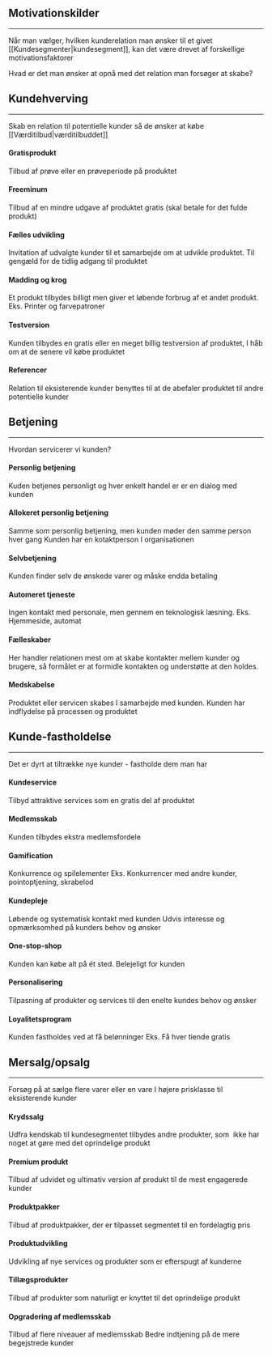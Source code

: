 ## Motivationskilder
---
Når man vælger, hvilken kunderelation man ønsker til et givet [[Kundesegmenter|kundesegment]], kan det være drevet af forskellige motivationsfaktorer

Hvad er det man ønsker at opnå med det relation man forsøger at skabe?

## Kundehverving
---
Skab en relation til potentielle kunder så de ønsker at købe [[Værditilbud|værditilbuddet]]
#### Gratisprodukt
Tilbud af prøve eller en prøveperiode på produktet
#### Freeminum
Tilbud af en mindre udgave af produktet gratis (skal betale for det fulde produkt)
#### Fælles udvikling
Invitation af udvalgte kunder til et samarbejde om at udvikle produktet. Til gengæld for de tidlig adgang til produktet
#### Madding og krog
Et produkt tilbydes billigt men giver et løbende forbrug af et andet produkt. Eks. Printer og farvepatroner
#### Testversion
Kunden tilbydes en gratis eller en meget billig testversion af produktet, I håb om at de senere vil købe produktet
#### Referencer
Relation til eksisterende kunder benyttes til at de abefaler produktet til andre potentielle kunder
## Betjening
---
Hvordan servicerer vi kunden?
#### Personlig betjening
Kuden betjenes personligt og hver enkelt handel er er en dialog med kunden
#### Allokeret personlig betjening
Samme som personlig betjening, men kunden møder den samme person hver gang
Kunden har en kotaktperson I organisationen
#### Selvbetjening
Kunden finder selv de ønskede varer og måske endda betaling
#### Automeret tjeneste
Ingen kontakt med personale, men gennem en teknologisk læsning.
Eks. Hjemmeside, automat
#### Fælleskaber
Her handler relationen mest om at skabe kontakter mellem kunder og brugere, så formålet er at formidle kontakten og understøtte at den holdes.
#### Medskabelse
Produktet eller servicen skabes I samarbejde med kunden.
Kunden har indflydelse på processen og produktet
## Kunde-fastholdelse
---
Det er dyrt at tiltrække nye kunder - fastholde dem man har
#### Kundeservice
Tilbyd attraktive services som en gratis del af produktet
#### Medlemsskab
Kunden tilbydes ekstra medlemsfordele
#### Gamification
Konkurrence og spilelementer
Eks. Konkurrencer med andre kunder, pointoptjening, skrabelod
#### Kundepleje
Løbende og systematisk kontakt med kunden
Udvis interesse og opmærksomhed på kunders behov og ønsker
#### One-stop-shop
Kunden kan købe alt på ét sted.
Belejeligt for kunden
#### Personalisering
Tilpasning af produkter og services til den enelte kundes behov og ønsker
#### Loyalitetsprogram
Kunden fastholdes ved at få belønninger
Eks. Få hver tiende gratis
## Mersalg/opsalg
---
Forsøg på at sælge flere varer eller en vare I højere prisklasse til eksisterende kunder
#### Krydssalg
Udfra kendskab til kundesegmentet tilbydes andre produkter, som  ikke har noget at gøre med det oprindelige produkt
#### Premium produkt
Tilbud af udvidet og ultimativ version af produkt til de mest engagerede kunder
#### Produktpakker
Tilbud af produktpakker, der er tilpasset segmentet til en fordelagtig pris
#### Produktudvikling
Udvikling af nye services og produkter som er efterspugt af kunderne
#### Tillægsprodukter
Tilbud af produkter som naturligt er knyttet til det oprindelige produkt
#### Opgradering af medlemsskab
Tilbud af flere niveauer af medlemsskab
Bedre indtjening på de mere begejstrede kunder
